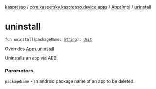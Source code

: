 [kaspresso](../../index.md) / [com.kaspersky.kaspresso.device.apps](../index.md) / [AppsImpl](index.md) / [uninstall](./uninstall.md)

# uninstall

`fun uninstall(packageName: `[`String`](https://kotlinlang.org/api/latest/jvm/stdlib/kotlin/-string/index.html)`): `[`Unit`](https://kotlinlang.org/api/latest/jvm/stdlib/kotlin/-unit/index.html)

Overrides [Apps.uninstall](../-apps/uninstall.md)

Uninstalls an app via ADB.

### Parameters

`packageName` - an android package name of an app to be deleted.